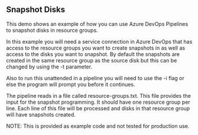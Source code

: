 ## Snapshot Disks

This demo shows an example of how you can use Azure DevOps Pipelines to snapshot
disks in resource groups.

In this example you will need a service connection in Azure DevOps that has access to 
the resource groups you want to create snapshots in as well as access to the disks you 
want to snapshot.  By default the snapshots are created in the same resource group as 
the source disk but this can be changed by using the -t parameter.  

Also to run this unattended in a pipeline you will need to use the -i flag or else
the program will prompt you before it continues.

The pipeline reads in a file called resource-groups.txt.  This file provides the input
for the snapshot programming.  It should have one resource group per line.  Each line
of this file will be processed and disks in that resource group will have snapshots created.

NOTE:  This is provided as example code and not tested for production use.
